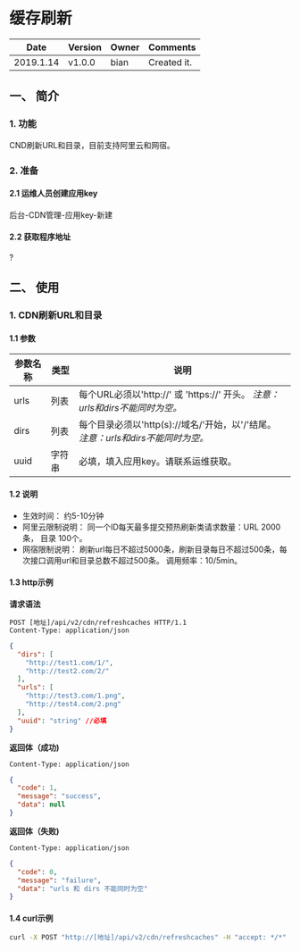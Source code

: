 # 缓存刷新

| Date      | Version | Owner | Comments    |
| --------- | ------- | ----- | ----------- |
| 2019.1.14 | v1.0.0 | bian  | Created it. |


## 一、 简介

### 1. 功能 
CND刷新URL和目录，目前支持阿里云和网宿。

### 2. 准备
#### 2.1 运维人员创建应用key
后台-CDN管理-应用key-新建
#### 2.2 获取程序地址
?


## 二、 使用

### 1. CDN刷新URL和目录

#### 1.1 参数

| 参数名称      | 类型 | 说明 | 
| --------- | ------- | -------------------------- |
| urls | 列表 | 每个URL必须以'http://' 或 'https://' 开头。 _*注意：urls和dirs不能同时为空。*_ |
| dirs | 列表 | 每个目录必须以'http(s)://域名/'开始，以'/'结尾。 _*注意：urls和dirs不能同时为空。*_ |
| uuid | 字符串 | 必填，填入应用key。请联系运维获取。 |

#### 1.2 说明
- 生效时间： 约5-10分钟
- 阿里云限制说明： 同一个ID每天最多提交预热刷新类请求数量：URL 2000条， 目录 100个。
- 网宿限制说明： 刷新url每日不超过5000条，刷新目录每日不超过500条，每次接口调用url和目录总数不超过500条。 调用频率：10/5min。

#### 1.3 http示例

**请求语法**
```
POST [地址]/api/v2/cdn/refreshcaches HTTP/1.1 
Content-Type: application/json
```
```json
{
  "dirs": [
    "http://test1.com/1/",
    "http://test2.com/2/"
  ],
  "urls": [
    "http://test3.com/1.png",
    "http://test4.com/2.png"
  ],
  "uuid": "string" //必填
}
```

**返回体（成功)**
```
Content-Type: application/json
```
```json
{
  "code": 1,
  "message": "success",
  "data": null
}
```
**返回体（失败)**

```
Content-Type: application/json
```
```json
{
  "code": 0,
  "message": "failure",
  "data": "urls 和 dirs 不能同时为空"
}
```

#### 1.4 curl示例
```bash
curl -X POST "http://[地址]/api/v2/cdn/refreshcaches" -H "accept: */*" -H "Content-Type: application/json" -d "{ \"urls\": [\"http://test1.com/1.png\",\"http://test2.com/2.png\" ], \"uuid\": \"your appKey\"}"
```